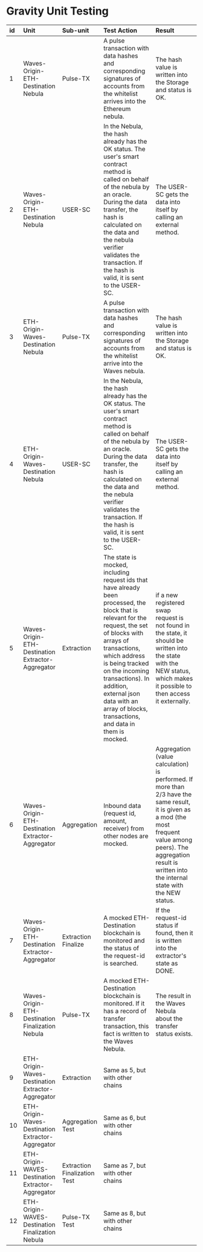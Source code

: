 # Gravity Unit Testing

| id | Unit | Sub-unit | Test Action | Result |
| :--- | :--- | :--- | :--- | :--- |
| 1 | Waves-Origin-ETH-Destination Nebula | Pulse-TX | A pulse transaction with data hashes and corresponding signatures of accounts from the whitelist arrives into the Ethereum nebula. | The hash value is written into the Storage and status is OK. |
| 2 | Waves-Origin-ETH-Destination Nebula | USER-SC  | In the Nebula, the hash already has the OK status. The user's smart contract method is called on behalf of the nebula by an oracle. During the data transfer, the hash is calculated on the data and the nebula verifier validates the transaction. If the hash is valid, it is sent to the USER-SC. | The USER-SC gets the data into itself by calling an external method. |
| 3 | ETH-Origin-Waves-Destination Nebula | Pulse-TX | A pulse transaction with data hashes and corresponding signatures of accounts from the whitelist arrive into the Waves nebula. | The hash value is written into the Storage and status is OK. |
| 4 | ETH-Origin-Waves-Destination Nebula | USER-SC  | In the Nebula, the hash already has the OK status. The user's smart contract method is called on behalf of the nebula by an oracle. During the data transfer, the hash is calculated on the data and the nebula verifier validates the transaction. If the hash is valid, it is sent to the USER-SC. | The USER-SC gets the data into itself by calling an external method.  |
| 5 | Waves-Origin-ETH-Destination Extractor-Aggregator | Extraction | The state is mocked, including request ids that have already been processed, the block that is relevant for the request, the set of blocks with arrays of transactions, which address is being tracked on the incoming transactions\). In addition, external json data with an array of blocks, transactions, and data in them is mocked.  | if a new registered swap request is not found in the state, it should be written into the state with the NEW status, which makes it possible to then access it externally. |
| 6 | Waves-Origin-ETH-Destination Extractor-Aggregator | Aggregation | Inbound data \(request id, amount, receiver\) from other nodes are mocked.  | Aggregation \(value calculation\) is performed. If more than 2/3 have the same result, it is given as a mod \(the most frequent value among peers\). The aggregation result is written into the internal state with the NEW status.  |
| 7 | Waves-Origin-ETH-Destination Extractor-Aggregator | Extraction Finalize | A mocked ETH-Destination blockchain is monitored and the status of the request-id is searched. | If the request-id status if found, then it is written into the extractor's state as DONE.  |
| 8 | Waves-Origin-ETH-Destination Finalization Nebula | Pulse-TX | A mocked ETH-Destination blockchain is monitored. If it has a record of transfer transaction, this fact is written to the Waves Nebula. | The result in the Waves Nebula about the transfer status exists. |
| 9 | ETH-Origin-Waves-Destination Extractor-Aggregator | Extraction | Same as 5, but with other chains |  |
| 10 | ETH-Origin-Waves-Destination Extractor-Aggregator | Aggregation Test  | Same as 6, but with other chains |  |
| 11 | ETH-Origin-WAVES-Destination Extractor-Aggregator | Extraction Finalization Test  | Same as 7, but with other chains |  |
| 12 | ETH-Origin-WAVES-Destination Finalization Nebula | Pulse-TX Test | Same as 8, but with other chains |  |

